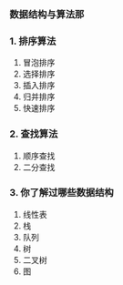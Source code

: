 ### 数据结构与算法那

### 1. 排序算法

1. 冒泡排序
  2. 选择排序
  3. 插入排序
  4. 归并排序
  5. 快速排序

### 2. 查找算法

1. 顺序查找
2. 二分查找

### 3. 你了解过哪些数据结构

1. 线性表
2. 栈
3. 队列
4. 树
5. 二叉树
6. 图